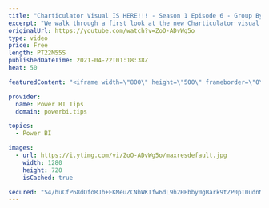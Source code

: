 ```yaml
---
title: "Charticulator Visual IS HERE!!! - Season 1 Episode 6 - Group By"
excerpt: "We walk through a first look at the new Charticulator visual from Microsoft Power BI team.    This video we are exploring the Group By feature  Official blog post about the visual: https://powerbi.microsoft.com/en-us/blog/announcing-the-new-charticulator-visual-public-preview/  Visit the early version"
originalUrl: https://youtube.com/watch?v=ZoO-ADvWg5o
type: video
price: Free
length: PT22M55S
publishedDateTime: 2021-04-22T01:18:38Z
heat: 50

featuredContent: "<iframe width=\"800\" height=\"500\" frameborder=\"0\" src=\"https://www.youtube.com/embed/ZoO-ADvWg5o\" allow=\"accelerometer; autoplay; encrypted-media; gyroscope; picture-in-picture\" allowfullscreen></iframe>"

provider:
  name: Power BI Tips
  domain: powerbi.tips

topics:
  - Power BI

images:
  - url: https://i.ytimg.com/vi/ZoO-ADvWg5o/maxresdefault.jpg
    width: 1280
    height: 720
    isCached: true

secured: "S4/huCfP68dOfoRJh+FKMeuZCNhWKIfw6dL9h2HFbby0gBark9tZP0pT0udnMH0v4miFck9MYnBDnaXPkYUGM7IkZSJzKQvSdxO4/KSrjQstvSfnlss4LKGs1PTEDp2GMHMDd0tvKXL7YaSkdX42YufaF1cz2fkquxiTSvwmRe8ITruPuiGdmg0tW8yJcxnq3HsUHUOoEJHnDtPKnH2spM0B0yIbbDTbxnveIFJOwsdKS74Yw36lmuNS8AZEDexaq23ezfn3Q5xOUH2bCyCFBiAr+dKeX88bdZICtolMFcxli3ZDoyneaBdQ6MG+N/eYoH4/vXqlqWNPnS/7G3WTdvPEha/YefoIKvWkUDWxwcUfCR0GR1Q3jvtvt2pwvvo3KMiH2io+QoXnPP1X2kiSNb+f0KH9Smad41C8fElI5WU=;fOEej7DI5F3iJ4CYcEbmtw=="
---
```


